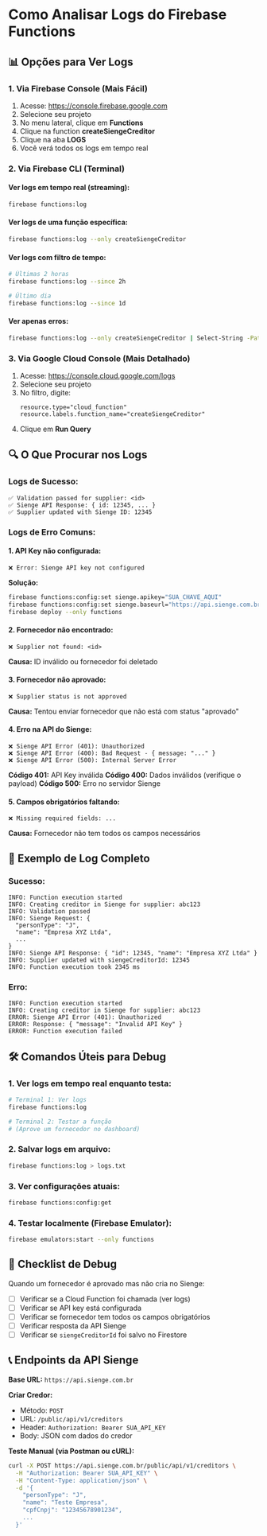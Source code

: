 # Como Analisar Logs do Firebase Functions

## 📊 Opções para Ver Logs

### 1. Via Firebase Console (Mais Fácil)
1. Acesse: https://console.firebase.google.com
2. Selecione seu projeto
3. No menu lateral, clique em **Functions**
4. Clique na function **createSiengeCreditor**
5. Clique na aba **LOGS**
6. Você verá todos os logs em tempo real

### 2. Via Firebase CLI (Terminal)

#### Ver logs em tempo real (streaming):
```bash
firebase functions:log
```

#### Ver logs de uma função específica:
```bash
firebase functions:log --only createSiengeCreditor
```

#### Ver logs com filtro de tempo:
```bash
# Últimas 2 horas
firebase functions:log --since 2h

# Último dia
firebase functions:log --since 1d
```

#### Ver apenas erros:
```bash
firebase functions:log --only createSiengeCreditor | Select-String -Pattern "error|Error|ERROR"
```

### 3. Via Google Cloud Console (Mais Detalhado)
1. Acesse: https://console.cloud.google.com/logs
2. Selecione seu projeto
3. No filtro, digite:
   ```
   resource.type="cloud_function"
   resource.labels.function_name="createSiengeCreditor"
   ```
4. Clique em **Run Query**

## 🔍 O Que Procurar nos Logs

### Logs de Sucesso:
```
✅ Validation passed for supplier: <id>
✅ Sienge API Response: { id: 12345, ... }
✅ Supplier updated with Sienge ID: 12345
```

### Logs de Erro Comuns:

#### 1. API Key não configurada:
```
❌ Error: Sienge API key not configured
```
**Solução:**
```bash
firebase functions:config:set sienge.apikey="SUA_CHAVE_AQUI"
firebase functions:config:set sienge.baseurl="https://api.sienge.com.br"
firebase deploy --only functions
```

#### 2. Fornecedor não encontrado:
```
❌ Supplier not found: <id>
```
**Causa:** ID inválido ou fornecedor foi deletado

#### 3. Fornecedor não aprovado:
```
❌ Supplier status is not approved
```
**Causa:** Tentou enviar fornecedor que não está com status "aprovado"

#### 4. Erro na API do Sienge:
```
❌ Sienge API Error (401): Unauthorized
❌ Sienge API Error (400): Bad Request - { message: "..." }
❌ Sienge API Error (500): Internal Server Error
```

**Código 401:** API Key inválida
**Código 400:** Dados inválidos (verifique o payload)
**Código 500:** Erro no servidor Sienge

#### 5. Campos obrigatórios faltando:
```
❌ Missing required fields: ...
```
**Causa:** Fornecedor não tem todos os campos necessários

## 📝 Exemplo de Log Completo

### Sucesso:
```
INFO: Function execution started
INFO: Creating creditor in Sienge for supplier: abc123
INFO: Validation passed
INFO: Sienge Request: {
  "personType": "J",
  "name": "Empresa XYZ Ltda",
  ...
}
INFO: Sienge API Response: { "id": 12345, "name": "Empresa XYZ Ltda" }
INFO: Supplier updated with siengeCreditorId: 12345
INFO: Function execution took 2345 ms
```

### Erro:
```
INFO: Function execution started
INFO: Creating creditor in Sienge for supplier: abc123
ERROR: Sienge API Error (401): Unauthorized
ERROR: Response: { "message": "Invalid API Key" }
ERROR: Function execution failed
```

## 🛠️ Comandos Úteis para Debug

### 1. Ver logs em tempo real enquanto testa:
```bash
# Terminal 1: Ver logs
firebase functions:log

# Terminal 2: Testar a função
# (Aprove um fornecedor no dashboard)
```

### 2. Salvar logs em arquivo:
```bash
firebase functions:log > logs.txt
```

### 3. Ver configurações atuais:
```bash
firebase functions:config:get
```

### 4. Testar localmente (Firebase Emulator):
```bash
firebase emulators:start --only functions
```

## 🎯 Checklist de Debug

Quando um fornecedor é aprovado mas não cria no Sienge:

- [ ] Verificar se a Cloud Function foi chamada (ver logs)
- [ ] Verificar se API key está configurada
- [ ] Verificar se fornecedor tem todos os campos obrigatórios
- [ ] Verificar resposta da API Sienge
- [ ] Verificar se `siengeCreditorId` foi salvo no Firestore

## 📞 Endpoints da API Sienge

**Base URL:** `https://api.sienge.com.br`

**Criar Credor:**
- Método: `POST`
- URL: `/public/api/v1/creditors`
- Header: `Authorization: Bearer SUA_API_KEY`
- Body: JSON com dados do credor

**Teste Manual (via Postman ou cURL):**
```bash
curl -X POST https://api.sienge.com.br/public/api/v1/creditors \
  -H "Authorization: Bearer SUA_API_KEY" \
  -H "Content-Type: application/json" \
  -d '{
    "personType": "J",
    "name": "Teste Empresa",
    "cpfCnpj": "12345678901234",
    ...
  }'
```
